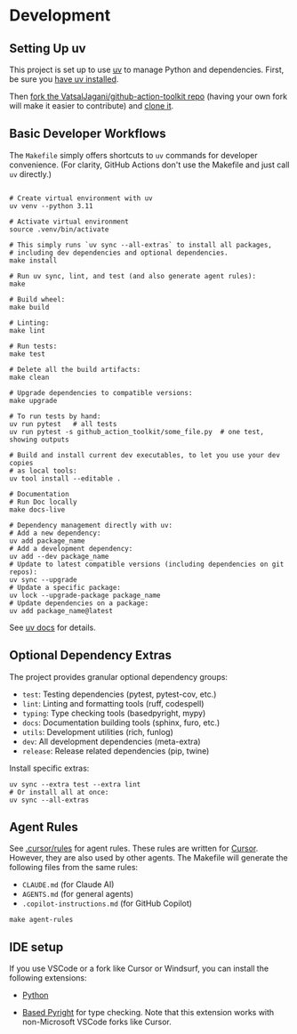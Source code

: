 # Development

## Setting Up uv

This project is set up to use [uv](https://docs.astral.sh/uv/) to manage Python and
dependencies. First, be sure you
[have uv installed](https://docs.astral.sh/uv/getting-started/installation/).

Then [fork the VatsalJagani/github-action-toolkit
repo](https://github.com/VatsalJagani/github-action-toolkit/fork) (having your own
fork will make it easier to contribute) and
[clone it](https://docs.github.com/en/repositories/creating-and-managing-repositories/cloning-a-repository).


## Basic Developer Workflows

The `Makefile` simply offers shortcuts to `uv` commands for developer convenience.
(For clarity, GitHub Actions don't use the Makefile and just call `uv` directly.)

```shell

# Create virtual environment with uv
uv venv --python 3.11

# Activate virtual environment
source .venv/bin/activate

# This simply runs `uv sync --all-extras` to install all packages,
# including dev dependencies and optional dependencies.
make install

# Run uv sync, lint, and test (and also generate agent rules):
make

# Build wheel:
make build

# Linting:
make lint

# Run tests:
make test

# Delete all the build artifacts:
make clean

# Upgrade dependencies to compatible versions:
make upgrade

# To run tests by hand:
uv run pytest   # all tests
uv run pytest -s github_action_toolkit/some_file.py  # one test, showing outputs

# Build and install current dev executables, to let you use your dev copies
# as local tools:
uv tool install --editable .

# Documentation
# Run Doc locally
make docs-live

# Dependency management directly with uv:
# Add a new dependency:
uv add package_name
# Add a development dependency:
uv add --dev package_name
# Update to latest compatible versions (including dependencies on git repos):
uv sync --upgrade
# Update a specific package:
uv lock --upgrade-package package_name
# Update dependencies on a package:
uv add package_name@latest
```

See [uv docs](https://docs.astral.sh/uv/) for details.

## Optional Dependency Extras

The project provides granular optional dependency groups:

- `test`: Testing dependencies (pytest, pytest-cov, etc.)
- `lint`: Linting and formatting tools (ruff, codespell)
- `typing`: Type checking tools (basedpyright, mypy)
- `docs`: Documentation building tools (sphinx, furo, etc.)
- `utils`: Development utilities (rich, funlog)
- `dev`: All development dependencies (meta-extra)
- `release`: Release related dependencies (pip, twine)

Install specific extras:
```shell
uv sync --extra test --extra lint
# Or install all at once:
uv sync --all-extras
```


## Agent Rules

See [.cursor/rules](.cursor/rules) for agent rules.
These rules are written for [Cursor](https://www.cursor.com/).
However, they are also used by other agents.
The Makefile will generate the following files from the same rules:
- `CLAUDE.md` (for Claude AI)
- `AGENTS.md` (for general agents)
- `.copilot-instructions.md` (for GitHub Copilot)

```shell
make agent-rules
```

## IDE setup

If you use VSCode or a fork like Cursor or Windsurf, you can install the following
extensions:

- [Python](https://marketplace.visualstudio.com/items?itemName=ms-python.python)

- [Based Pyright](https://marketplace.visualstudio.com/items?itemName=detachhead.basedpyright)
  for type checking. Note that this extension works with non-Microsoft VSCode forks like
  Cursor.
